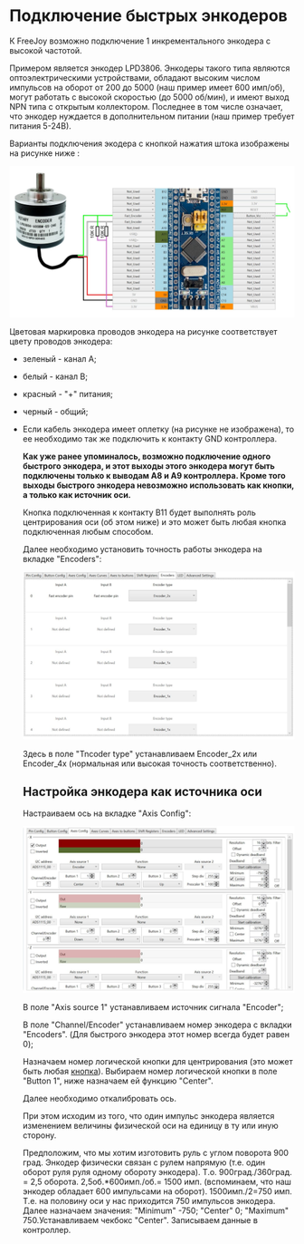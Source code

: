   # Подключение быстрых энкодеров
  
К FreeJoy возможно подключение 1 инкрементального энкодера с высокой частотой.

Примером является энкодер LPD3806.  Энкодеры такого типа являются оптоэлектрическими устройствами, обладают высоким числом импульсов на оборот от 200 до 5000 (наш пример имеет 600 имп/об), могут работать с высокой скоростью (до 5000 об/мин), и имеют выход NPN типа с открытым коллектором. Последнее в том числе означает, что энкодер нуждается в дополнительном питании (наш пример требует питания 5-24В).

Варианты подключения экодера с кнопкой нажатия штока изображены на рисунке ниже :

![A1.7](/images/A1.7.jpg)



Цветовая маркировка проводов энкодера на рисунке соответствует цвету проводов энкодера:

- зеленый - канал А;

- белый - канал В;

- красный - "+" питания;

- черный - общий;

- Если кабель энкодера имеет оплетку (на рисунке не изображена), то ее необходимо так же подключить к контакту GND контроллера.

  **Как уже ранее упоминалось, возможно подключение одного быстрого энкодера, и этот выходы этого энкодера могут быть подключены только к выводам A8 и A9 контроллера. Кроме того выходы быстрого энкодера невозможно использовать как кнопки, а только как источник оси.**

  Кнопка подключенная к контакту B11 будет выполнять роль центрирования оси (об этом ниже) и это может быть любая кнопка подключенная любым способом.

  

  Далее необходимо установить точность работы энкодера на вкладке "Encoders":

  ![A2.7](/images/A2.7.jpg)

  Здесь в поле "Tncoder type" устанавливаем Encoder_2x или Encoder_4x (нормальная или высокая точность соответственно).

  

  ## Настройка энкодера как источника оси

  

  Настраиваем ось на вкладке "Axis Config":

  ![A3.7](/images/A3.7.jpg)

  В поле "Axis source 1" устанавливаем источник сигнала "Encoder";

  В поле "Channel/Encoder" устанавливаем номер энкодера с вкладки "Encoders". (Для быстрого энкодера этот номер всегда будет равен 0);

  Назначаем номер логической кнопки для центрирования (это может быть любая [кнопка](rus/Подключение-кнопок.md)). Выбираем номер логической кнопки в поле "Button 1",  ниже назначаем ей функцию "Center".

  Далее необходимо откалибровать ось.

  При этом исходим из того, что один импульс энкодера является изменением величины физической оси на единицу в ту или иную сторону. 

  Предположим, что мы хотим изготовить руль с углом поворота 900 град. Энкодер физически связан с рулем напрямую (т.е. один оборот руля руля одному обороту энкодера). Т.о. 900град./360град. = 2,5 оборота. 2,5об.*600имп./об.= 1500 имп. (вспоминаем, что наш энкодер обладает 600 импульсами на оборот). 1500имп./2=750 имп. Т.е. на половину оси у нас приходится 750 импульсов энкодера. Далее назначаем значения: "Minimum"  -750; "Center" 0; "Maximum" 750.Устанавливаем чекбокс "Center". Записываем данные в контроллер.
